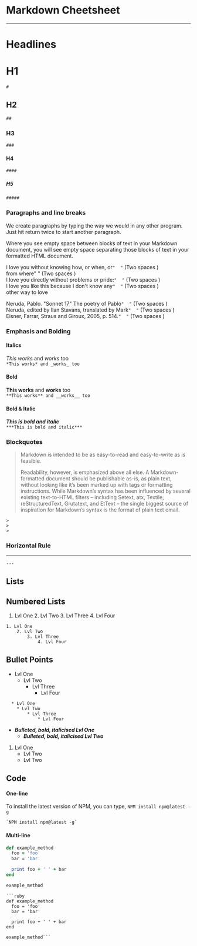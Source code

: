 # Markdown Cheetsheet

---

# Headlines

# H1
`#`
## H2
`##`
### H3
`###`
#### H4
`####`
##### H5
`#####`

### Paragraphs and line breaks
We create paragraphs by typing the way we would in any other program. Just hit return 
twice to start another paragraph.

Where you see empty space between blocks of text in your Markdown document, you will 
see empty space separating those blocks of text in your formatted HTML document.

I love you without knowing how, or when, or`"  "` (Two spaces )    
from where"  " (Two spaces )    
I love you directly without problems or pride:`"  "` (Two spaces )    
I love you like this because I don't know any`"  "` (Two spaces )    
other way to love    

Neruda, Pablo. "Sonnet 17" The poetry of Pablo`"  "` (Two spaces )  
Neruda, edited by Ilan Stavans, translated by Mark`"  "` (Two spaces )  
Eisner, Farrar, Straus and Giroux, 2005, p. 514.`"  "` (Two spaces )  

### Emphasis and Bolding

#### Italics
*This works* and _works_ too  
`*This works* and _works_ too`  

#### Bold
**This works** and __works__ too  
`**This works** and __works__ too`

#### Bold & Italic
***This is bold and italic***  
`***This is bold and italic***`

### Blockquotes
> Markdown is intended to be as easy-to-read and easy-to-write as is feasible.
>
> Readability, however, is emphasized above all else. A Markdown-formatted document should 
be publishable as-is, as plain text, without looking like it’s been marked up with tags 
or formatting instructions. While Markdown’s syntax has been influenced by several existing 
text-to-HTML filters – including Setext, atx, Textile, reStructuredText, Grutatext, and 
EtText – the single biggest source of inspiration for Markdown’s syntax is the format of 
plain text email.  

` > `  
` > `  
` > `

### Horizontal Rule

---
`---`

## Lists

## Numbered Lists

1. Lvl One
    2. Lvl Two
        3. Lvl Three
            4. Lvl Four
            
```       
1. Lvl One
    2. Lvl Two
        3. Lvl Three
            4. Lvl Four
```

## Bullet Points
  * Lvl One
    * Lvl Two
        * Lvl Three
            * Lvl Four
            
```        
  * Lvl One
    * Lvl Two
        * Lvl Three
            * Lvl Four
```

* ***Bulleted, bold, italicised Lvl One***
    * ***Bulleted, bold, italicised Lvl Two***

1. Lvl One
    * Lvl Two
    * Lvl Two
    
## Code

#### One-line
To install the latest version of NPM, you can type, `NPM install npm@latest -g`
```
`NPM install npm@latest -g`
```

#### Multi-line
```ruby
def example_method
  foo = 'foo'
  bar = 'bar'

  print foo + ' ' + bar
end

example_method
```

```
```ruby
def example_method
  foo = 'foo'
  bar = 'bar'

  print foo + ' ' + bar
end

example_method```

```
